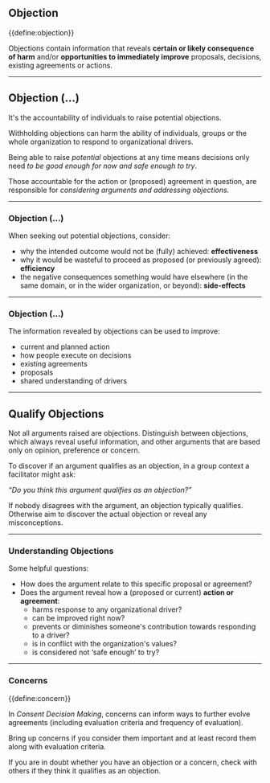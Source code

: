 ## Objection

{{define:objection}}

Objections contain information that reveals **certain or likely consequence of harm** and/or **opportunities to immediately improve** proposals, decisions, existing agreements or actions. 

---

## Objection (…)

It's the accountability of individuals to raise potential objections. 

Withholding objections can harm the ability of individuals, groups or
the whole organization to respond to organizational drivers.

Being able to raise *potential* objections at any time means decisions only need *to be good enough for now and safe enough to try*.

Those accountable for the action or (proposed) agreement in question, are responsible for *considering arguments and addressing objections.*

---
### Objection (…)

When seeking out potential objections, consider:

- why the intended outcome would not be (fully) achieved: **effectiveness**
- why it would be wasteful to proceed as proposed (or previously agreed): **efficiency**
- the negative consequences something would have elsewhere (in the same domain, or in the wider organization, or beyond): **side-effects**

---

### Objection (…)

The information revealed by objections can be used to improve:

-   current and planned action
-   how people execute on decisions
-   existing agreements
-   proposals
-   shared understanding of drivers

---

## Qualify Objections

Not all arguments raised are objections. Distinguish between objections, which always reveal useful information, and other arguments that are based only on opinion, preference or concern.

To discover if an argument qualifies as an objection, in a group context a facilitator might ask:

_“Do you think this argument qualifies as an objection?”_

If nobody disagrees with the argument, an objection typically qualifies.  Otherwise aim to discover the actual objection or reveal any misconceptions.

---

### Understanding Objections

Some helpful questions:

-   How does the argument relate to this specific proposal or agreement?
-   Does the argument reveal how a (proposed or current) **action or agreement**:
    -   harms response to any organizational driver?
    -   can be improved right now?
    -   prevents or diminishes someone's contribution towards responding to a driver?
    -   is in conflict with the organization's values?
    -   is considered not ‘safe enough’ to try?

---

### Concerns

{{define:concern}}

In _Consent Decision Making_, concerns can inform ways to further evolve agreements (including evaluation criteria and frequency of evaluation).  

Bring up concerns if you consider them important and at least record them along with evaluation criteria.

If you are in doubt whether you have an objection or a concern, check with others if they think it qualifies as an objection.
